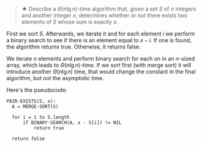 > ★ Describe a $\Theta(n\lg{n})$-time algorithm that, given a set $S$ of $n$
> integers and another integer $x$, determines whether or not there exists two
> elements of $S$ whose sum is exactly $x$.

First we sort $S$. Afterwards, we iterate it and for each element $i$ we
perform a binary search to see if there is an element equal to $x - i$. If one
is found, the algorithm returns true. Otherwise, it returns false.

We iterate $n$ elements and perform binary search for each on in an $n$-sized
array, which leads to $\Theta(n\lg{n})$-time. If we sort first (with merge
sort) it will introduce another $\Theta(n\lg{n})$ time, that would change the
constant in the final algorithm, but not the asymptotic time.

Here's the pseudocode:

    PAIR-EXISTS(S, x):
      A = MERGE-SORT(S)

      for i = 1 to S.length
          if BINARY-SEARCH(A, x - S[i]) != NIL
              return true

      return false

